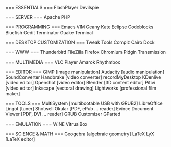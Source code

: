 === ESSENTIALS ===
FlashPlayer
Devilspie

=== SERVER ===
Apache
PHP

=== PROGRAMMING ===
Emacs
VIM
Geany
Kate
Eclipse
Codeblocks
Bluefish
Gedit
Terminator
Guake Terminal

=== DESKTOP CUSTOMIZATION ===
Tweak Tools
Compiz
Cairo Dock

=== WWW ===
Thunderbird
FileZilla
Firefox
Chromium
Pidgin
Transmission

=== MULTIMEDIA ===
VLC Player
Amarok
Rhythmbox

=== EDITOR ===
GIMP [image manipulation]
Audacity [audio manipulation]
SoundConverter
Handbrake [video converter]
recordMyDesktop
KDenlive [video editor]
Openshot [video editor]
Blender [3D content editor]
Pitivi [video editor]
Inkscape [vectoral drawing]
Lightworks [professional film maker]

=== TOOLS ===
MultiSystem [multibootable USB with GRUB2]
LibreOffice
Lingot [tuner]
Shotwell
Okular [PDF, ePub ... reader]
Evince Document Viewer [PDF, DVI ... reader]
GRUB Customizer
GParted

=== EMULATION ===
WINE
VitrualBox

=== SCIENCE & MATH ===
Geogebra [algebraic geometry]
LaTeX
LyX [LaTeX editor]
